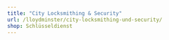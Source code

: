 ```yaml
---
title: "City Locksmithing & Security"
url: /lloydminster/city-locksmithing-und-security/
shop: Schlüsseldienst
---
```

